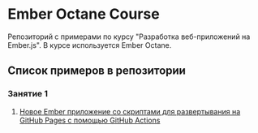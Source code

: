 # Ember Octane Course

Репозиторий с примерами по курсу "Разработка веб-приложений на Ember.js".
В курсе используется Ember Octane.

## Список примеров в репозитории

### Занятие 1

1. [Новое Ember приложение со скриптами для развертывания на GitHub Pages с помощью GitHub Actions](https://github.com/Flexberry/ember-octane-course/tree/main/Lesson-1/Examples/Deploy-script)
